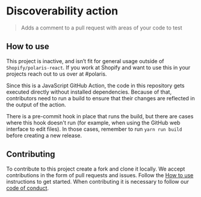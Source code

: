 # Discoverability action

> Adds a comment to a pull request with areas of your code to test

## How to use

This project is inactive, and isn’t fit for general usage outside of `Shopify/polaris-react`. If you work at Shopify and want to use this in your projects reach out to us over at #polaris.

Since this is a JavaScript GitHub Action, the code in this repository gets executed directly without installed dependencies. Because of that, contributors need to run a build to ensure that their changes are reflected in the output of the action.

There is a pre-commit hook in place that runs the build, but there are cases where this hook doesn't run (for example, when using the GitHub web interface to edit files). In those cases, remember to run `yarn run build` before creating a new release.

## Contributing

To contribute to this project create a fork and clone it locally. We accept contributions in the form of pull requests and issues. Follow the [How to use](#how-to-use) instructions to get started. When contributing it is necessary to follow our [code of conduct](CODE_OF_CONDUCT.md).
